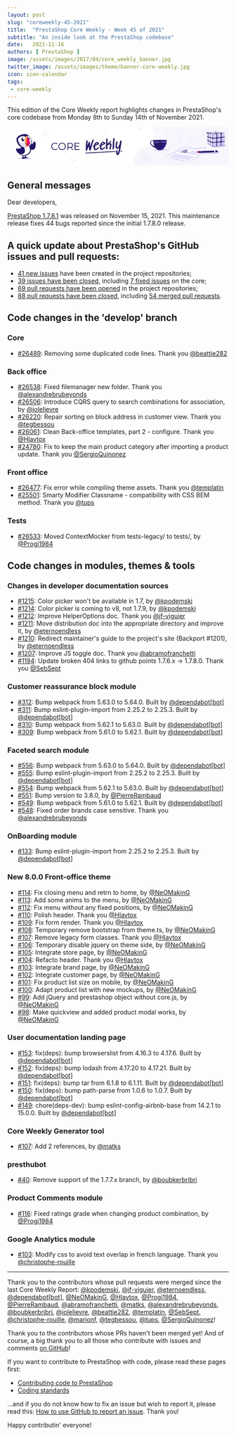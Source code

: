 ```yaml
---
layout: post
slug: "coreweekly-45-2021"
title:  "PrestaShop Core Weekly - Week 45 of 2021"
subtitle: "An inside look at the PrestaShop codebase"
date:   2021-11-16
authors: [ PrestaShop ]
image: /assets/images/2017/04/core_weekly_banner.jpg
twitter_image: /assets/images/theme/banner-core-weekly.jpg
icon: icon-calendar
tags:
 - core-weekly
---
```


This edition of the Core Weekly report highlights changes in PrestaShop's core codebase from Monday 8th to Sunday 14th of November 2021.

![Core Weekly banner](/assets/images/2018/12/banner-core-weekly.jpg)

## General messages

Dear developers,

[PrestaShop 1.7.8.1](https://build.prestashop.com/news/prestashop-1-7-8-1-maintenance-release/) was released on November 15, 2021. This maintenance release fixes 44 bugs reported since the initial 1.7.8.0 release.


## A quick update about PrestaShop's GitHub issues and pull requests:

- [41 new issues](https://github.com/search?q=org%3APrestaShop+is%3Apublic++-repo%3Aprestashop%2Fprestashop.github.io++is%3Aissue+created%3A2021-11-08..2021-11-14) have been created in the project repositories;
- [39 issues have been closed](https://github.com/search?q=org%3APrestaShop+is%3Apublic++-repo%3Aprestashop%2Fprestashop.github.io++is%3Aissue+closed%3A2021-11-08..2021-11-14), including [7 fixed issues](https://github.com/search?q=org%3APrestaShop+is%3Apublic++-repo%3Aprestashop%2Fprestashop.github.io++is%3Aissue+label%3Afixed+closed%3A2021-11-08..2021-11-14) on the core;
- [69 pull requests have been opened](https://github.com/search?q=org%3APrestaShop+is%3Apublic++-repo%3Aprestashop%2Fprestashop.github.io++is%3Apr+created%3A2021-11-08..2021-11-14) in the project repositories;
- [88 pull requests have been closed](https://github.com/search?q=org%3APrestaShop+is%3Apublic++-repo%3Aprestashop%2Fprestashop.github.io++is%3Apr+closed%3A2021-11-08..2021-11-14), including [54 merged pull requests](https://github.com/search?q=org%3APrestaShop+is%3Apublic++-repo%3Aprestashop%2Fprestashop.github.io++is%3Apr+merged%3A2021-11-08..2021-11-14).
        


## Code changes in the 'develop' branch


### Core
* [#26489](https://github.com/PrestaShop/PrestaShop/pull/26489): Removing some duplicated code lines. Thank you [@beattie282](https://github.com/beattie282)


### Back office
* [#26538](https://github.com/PrestaShop/PrestaShop/pull/26538): Fixed filemanager new folder. Thank you [@alexandrebrubeyonds](https://github.com/alexandrebrubeyonds)
* [#26506](https://github.com/PrestaShop/PrestaShop/pull/26506): Introduce CQRS query to search combinations for association, by [@jolelievre](https://github.com/jolelievre)
* [#26220](https://github.com/PrestaShop/PrestaShop/pull/26220): Repair sorting on block address in customer view. Thank you [@tegbessou](https://github.com/tegbessou)
* [#26061](https://github.com/PrestaShop/PrestaShop/pull/26061): Clean Back-office templates, part 2 - configure. Thank you [@Hlavtox](https://github.com/Hlavtox)
* [#24780](https://github.com/PrestaShop/PrestaShop/pull/24780): Fix to keep the main product category after importing a product update. Thank you [@SergioQuinonez](https://github.com/SergioQuinonez)


### Front office
* [#26477](https://github.com/PrestaShop/PrestaShop/pull/26477): Fix error while compiling theme assets. Thank you [@templatin](https://github.com/templatin)
* [#25501](https://github.com/PrestaShop/PrestaShop/pull/25501): Smarty Modifier Classname - compatibility with CSS BEM method. Thank you [@tups](https://github.com/tups)


### Tests
* [#26533](https://github.com/PrestaShop/PrestaShop/pull/26533): Moved ContextMocker from tests-legacy/ to tests/, by [@Progi1984](https://github.com/Progi1984)


## Code changes in modules, themes & tools


### Changes in developer documentation sources
* [#1215](https://github.com/PrestaShop/docs/pull/1215): Color picker won't be available in 1.7, by [@kpodemski](https://github.com/kpodemski)
* [#1214](https://github.com/PrestaShop/docs/pull/1214): Color picker is coming to v8, not 1.7.9, by [@kpodemski](https://github.com/kpodemski)
* [#1212](https://github.com/PrestaShop/docs/pull/1212): Improve HelperOptions doc. Thank you [@jf-viguier](https://github.com/jf-viguier)
* [#1211](https://github.com/PrestaShop/docs/pull/1211): Move distribution doc into the appropriate directory and improve it, by [@eternoendless](https://github.com/eternoendless)
* [#1210](https://github.com/PrestaShop/docs/pull/1210): Redirect maintainer's guide to the project's site (Backport #1201), by [@eternoendless](https://github.com/eternoendless)
* [#1207](https://github.com/PrestaShop/docs/pull/1207): Improve JS toggle doc. Thank you [@abramofranchetti](https://github.com/abramofranchetti)
* [#1194](https://github.com/PrestaShop/docs/pull/1194): Update broken 404 links to github points 1.7.6.x -> 1.7.8.0. Thank you [@SebSept](https://github.com/SebSept)


### Customer reassurance block module
* [#312](https://github.com/PrestaShop/blockreassurance/pull/312): Bump webpack from 5.63.0 to 5.64.0. Built by [@dependabot[bot]](https://github.com/apps/dependabot)
* [#311](https://github.com/PrestaShop/blockreassurance/pull/311): Bump eslint-plugin-import from 2.25.2 to 2.25.3. Built by [@dependabot[bot]](https://github.com/apps/dependabot)
* [#310](https://github.com/PrestaShop/blockreassurance/pull/310): Bump webpack from 5.62.1 to 5.63.0. Built by [@dependabot[bot]](https://github.com/apps/dependabot)
* [#309](https://github.com/PrestaShop/blockreassurance/pull/309): Bump webpack from 5.61.0 to 5.62.1. Built by [@dependabot[bot]](https://github.com/apps/dependabot)


### Faceted search module
* [#556](https://github.com/PrestaShop/ps_facetedsearch/pull/556): Bump webpack from 5.63.0 to 5.64.0. Built by [@dependabot[bot]](https://github.com/apps/dependabot)
* [#555](https://github.com/PrestaShop/ps_facetedsearch/pull/555): Bump eslint-plugin-import from 2.25.2 to 2.25.3. Built by [@dependabot[bot]](https://github.com/apps/dependabot)
* [#554](https://github.com/PrestaShop/ps_facetedsearch/pull/554): Bump webpack from 5.62.1 to 5.63.0. Built by [@dependabot[bot]](https://github.com/apps/dependabot)
* [#551](https://github.com/PrestaShop/ps_facetedsearch/pull/551): Bump version to 3.8.0, by [@PierreRambaud](https://github.com/PierreRambaud)
* [#549](https://github.com/PrestaShop/ps_facetedsearch/pull/549): Bump webpack from 5.61.0 to 5.62.1. Built by [@dependabot[bot]](https://github.com/apps/dependabot)
* [#548](https://github.com/PrestaShop/ps_facetedsearch/pull/548): Fixed order brands case sensitive. Thank you [@alexandrebrubeyonds](https://github.com/alexandrebrubeyonds)


### OnBoarding module
* [#133](https://github.com/PrestaShop/welcome/pull/133): Bump eslint-plugin-import from 2.25.2 to 2.25.3. Built by [@dependabot[bot]](https://github.com/apps/dependabot)


### New 8.0.0 Front-office theme
* [#114](https://github.com/PrestaShop/theme-refacto/pull/114): Fix closing menu and retrn to home, by [@NeOMakinG](https://github.com/NeOMakinG)
* [#113](https://github.com/PrestaShop/theme-refacto/pull/113): Add some anims to the menu, by [@NeOMakinG](https://github.com/NeOMakinG)
* [#112](https://github.com/PrestaShop/theme-refacto/pull/112): Fix menu without any fixed positions, by [@NeOMakinG](https://github.com/NeOMakinG)
* [#110](https://github.com/PrestaShop/theme-refacto/pull/110): Polish header. Thank you [@Hlavtox](https://github.com/Hlavtox)
* [#109](https://github.com/PrestaShop/theme-refacto/pull/109): Fix form render. Thank you [@Hlavtox](https://github.com/Hlavtox)
* [#108](https://github.com/PrestaShop/theme-refacto/pull/108): Temporary remove bootstrap from theme.ts, by [@NeOMakinG](https://github.com/NeOMakinG)
* [#107](https://github.com/PrestaShop/theme-refacto/pull/107): Remove legacy form classes. Thank you [@Hlavtox](https://github.com/Hlavtox)
* [#106](https://github.com/PrestaShop/theme-refacto/pull/106): Temporary disable jquery on theme side, by [@NeOMakinG](https://github.com/NeOMakinG)
* [#105](https://github.com/PrestaShop/theme-refacto/pull/105): Integrate store page, by [@NeOMakinG](https://github.com/NeOMakinG)
* [#104](https://github.com/PrestaShop/theme-refacto/pull/104): Refacto header. Thank you [@Hlavtox](https://github.com/Hlavtox)
* [#103](https://github.com/PrestaShop/theme-refacto/pull/103): Integrate brand page, by [@NeOMakinG](https://github.com/NeOMakinG)
* [#102](https://github.com/PrestaShop/theme-refacto/pull/102): Integrate customer page, by [@NeOMakinG](https://github.com/NeOMakinG)
* [#101](https://github.com/PrestaShop/theme-refacto/pull/101): Fix product list size on mobile, by [@NeOMakinG](https://github.com/NeOMakinG)
* [#100](https://github.com/PrestaShop/theme-refacto/pull/100): Adapt product list with new mockups, by [@NeOMakinG](https://github.com/NeOMakinG)
* [#99](https://github.com/PrestaShop/theme-refacto/pull/99): Add jQuery and prestashop object without core.js, by [@NeOMakinG](https://github.com/NeOMakinG)
* [#98](https://github.com/PrestaShop/theme-refacto/pull/98): Make quickview and added product modal works, by [@NeOMakinG](https://github.com/NeOMakinG)


### User documentation landing page
* [#153](https://github.com/PrestaShop/user-documentation-landing/pull/153): fix(deps): bump browserslist from 4.16.3 to 4.17.6. Built by [@dependabot[bot]](https://github.com/apps/dependabot)
* [#152](https://github.com/PrestaShop/user-documentation-landing/pull/152): fix(deps): bump lodash from 4.17.20 to 4.17.21. Built by [@dependabot[bot]](https://github.com/apps/dependabot)
* [#151](https://github.com/PrestaShop/user-documentation-landing/pull/151): fix(deps): bump tar from 6.1.8 to 6.1.11. Built by [@dependabot[bot]](https://github.com/apps/dependabot)
* [#150](https://github.com/PrestaShop/user-documentation-landing/pull/150): fix(deps): bump path-parse from 1.0.6 to 1.0.7. Built by [@dependabot[bot]](https://github.com/apps/dependabot)
* [#149](https://github.com/PrestaShop/user-documentation-landing/pull/149): chore(deps-dev): bump eslint-config-airbnb-base from 14.2.1 to 15.0.0. Built by [@dependabot[bot]](https://github.com/apps/dependabot)


### Core Weekly Generator tool
* [#107](https://github.com/PrestaShop/core-weekly-generator/pull/107): Add 2 references, by [@matks](https://github.com/matks)


### presthubot
* [#40](https://github.com/PrestaShop/presthubot/pull/40): Remove support of the 1.7.7.x branch, by [@boubkerbribri](https://github.com/boubkerbribri)


### Product Comments module
* [#116](https://github.com/PrestaShop/productcomments/pull/116): Fixed ratings grade when changing product combination, by [@Progi1984](https://github.com/Progi1984)


### Google Analytics module
* [#103](https://github.com/PrestaShop/ps_googleanalytics/pull/103): Modify css to avoid text overlap in french language. Thank you [@christophe-rouille](https://github.com/christophe-rouille)


<hr />

Thank you to the contributors whose pull requests were merged since the last Core Weekly Report: [@kpodemski](https://github.com/kpodemski), [@jf-viguier](https://github.com/jf-viguier), [@eternoendless](https://github.com/eternoendless), [@dependabot[bot]](https://github.com/apps/dependabot), [@NeOMakinG](https://github.com/NeOMakinG), [@Hlavtox](https://github.com/Hlavtox), [@Progi1984](https://github.com/Progi1984), [@PierreRambaud](https://github.com/PierreRambaud), [@abramofranchetti](https://github.com/abramofranchetti), [@matks](https://github.com/matks), [@alexandrebrubeyonds](https://github.com/alexandrebrubeyonds), [@boubkerbribri](https://github.com/boubkerbribri), [@jolelievre](https://github.com/jolelievre), [@beattie282](https://github.com/beattie282), [@templatin](https://github.com/templatin), [@SebSept](https://github.com/SebSept), [@christophe-rouille](https://github.com/christophe-rouille), [@marionf](https://github.com/marionf), [@tegbessou](https://github.com/tegbessou), [@tups](https://github.com/tups), [@SergioQuinonez](https://github.com/SergioQuinonez)!

Thank you to the contributors whose PRs haven't been merged yet! And of course, a big thank you to all those who contribute with issues and comments [on GitHub](https://github.com/PrestaShop/PrestaShop)!

If you want to contribute to PrestaShop with code, please read these pages first:

 * [Contributing code to PrestaShop](https://devdocs.prestashop.com/1.7/contribute/contribution-guidelines/)
 * [Coding standards](https://devdocs.prestashop.com/1.7/development/coding-standards/)

...and if you do not know how to fix an issue but wish to report it, please read this: [How to use GitHub to report an issue](https://devdocs.prestashop.com/1.7/contribute/contribute-reporting-issues/). Thank you!

Happy contributin' everyone!

